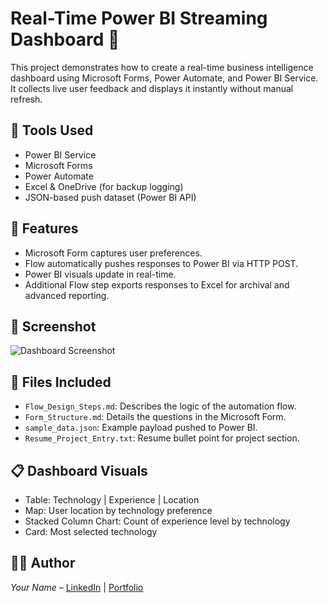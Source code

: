 # Real-Time Power BI Streaming Dashboard 🚀

This project demonstrates how to create a real-time business intelligence dashboard using Microsoft Forms, Power Automate, and Power BI Service. It collects live user feedback and displays it instantly without manual refresh.

## 🔧 Tools Used
- Power BI Service
- Microsoft Forms
- Power Automate
- Excel & OneDrive (for backup logging)
- JSON-based push dataset (Power BI API)

## 🧠 Features
- Microsoft Form captures user preferences.
- Flow automatically pushes responses to Power BI via HTTP POST.
- Power BI visuals update in real-time.
- Additional Flow step exports responses to Excel for archival and advanced reporting.

## 📸 Screenshot
![Dashboard Screenshot](dashboard_screenshot.png)

## 📁 Files Included
- `Flow_Design_Steps.md`: Describes the logic of the automation flow.
- `Form_Structure.md`: Details the questions in the Microsoft Form.
- `sample_data.json`: Example payload pushed to Power BI.
- `Resume_Project_Entry.txt`: Resume bullet point for project section.

## 📋 Dashboard Visuals
- Table: Technology | Experience | Location
- Map: User location by technology preference
- Stacked Column Chart: Count of experience level by technology
- Card: Most selected technology

## 👨‍💻 Author
*Your Name* – [LinkedIn](your-link) | [Portfolio](your-link)
